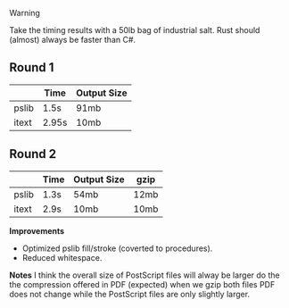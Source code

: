 >[!WARNING]
>Take the timing results with a 50lb bag of industrial salt. Rust should (almost) always be faster than C#.

## Round 1
| | Time | Output Size |
| - | - | - |
| pslib | 1.5s | 91mb |
| itext | 2.95s | 10mb |

## Round 2
| | Time | Output Size | gzip |
| - | - | - | - |
| pslib | 1.3s | 54mb | 12mb |
| itext | 2.9s | 10mb | 10mb |

**Improvements**
- Optimized pslib fill/stroke (coverted to procedures).
- Reduced whitespace.

**Notes**
I think the overall size of PostScript files will alway be larger do the the compression offered in PDF (expected) when we gzip both files PDF does not change while the PostScript files are only slightly larger.
